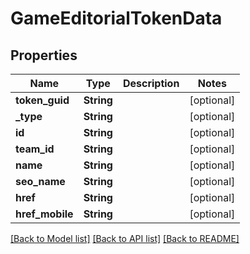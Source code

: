 # GameEditorialTokenData

## Properties

Name | Type | Description | Notes
------------ | ------------- | ------------- | -------------
**token_guid** | **String** |  | [optional] 
**_type** | **String** |  | [optional] 
**id** | **String** |  | [optional] 
**team_id** | **String** |  | [optional] 
**name** | **String** |  | [optional] 
**seo_name** | **String** |  | [optional] 
**href** | **String** |  | [optional] 
**href_mobile** | **String** |  | [optional] 

[[Back to Model list]](../README.md#documentation-for-models) [[Back to API list]](../README.md#documentation-for-api-endpoints) [[Back to README]](../README.md)


